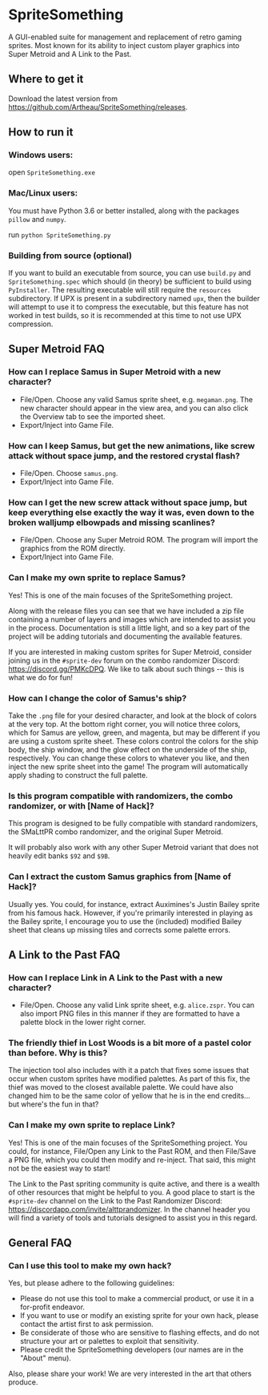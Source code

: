 # SpriteSomething
A GUI-enabled suite for management and replacement of retro gaming sprites.  Most known for its ability to inject custom player graphics into Super Metroid and A Link to the Past.

## Where to get it
Download the latest version from <https://github.com/Artheau/SpriteSomething/releases>.

## How to run it
### Windows users:
open `SpriteSomething.exe`

### Mac/Linux users:
You must have Python 3.6 or better installed, along with the packages `pillow` and `numpy`.

run `python SpriteSomething.py`

### Building from source (optional)
If you want to build an executable from source, you can use `build.py` and `SpriteSomething.spec` which should (in theory) be sufficient to build using `PyInstaller`.
The resulting executable will still require the `resources` subdirectory.
If UPX is present in a subdirectory named `upx`, then the builder will attempt to use it to compress the executable, but this feature has not worked in test builds, so it is recommended at this time to not use UPX compression.

## Super Metroid FAQ
### How can I replace Samus in Super Metroid with a new character?
- File/Open.  Choose any valid Samus sprite sheet, e.g. `megaman.png`.
The new character should appear in the view area, and you can also click the Overview tab to see the imported sheet.
- Export/Inject into Game File.

### How can I keep Samus, but get the new animations, like screw attack without space jump, and the restored crystal flash?
- File/Open.  Choose `samus.png`.
- Export/Inject into Game File.

### How can I get the new screw attack without space jump, but keep everything else exactly the way it was, even down to the broken walljump elbowpads and missing scanlines?
- File/Open.  Choose any Super Metroid ROM.  The program will import the graphics from the ROM directly.
- Export/Inject into Game File.

### Can I make my own sprite to replace Samus?
Yes!  This is one of the main focuses of the SpriteSomething project.

Along with the release files you can see that we have included a zip file containing a number of layers and images which are intended to assist you in the process.
Documentation is still a little light, and so a key part of the project will be adding tutorials and documenting the available features.

If you are interested in making custom sprites for Super Metroid, consider joining us in the `#sprite-dev` forum on the combo randomizer Discord: <https://discord.gg/PMKcDPQ>.
We like to talk about such things -- this is what we do for fun!

### How can I change the color of Samus's ship?
Take the `.png` file for your desired character, and look at the block of colors at the very top.
At the bottom right corner, you will notice three colors, which for Samus are yellow, green, and magenta, but may be different if you are using a custom sprite sheet.
These colors control the colors for the ship body, the ship window, and the glow effect on the underside of the ship, respectively.
You can change these colors to whatever you like, and then inject the new sprite sheet into the game!  The program will automatically apply shading to construct the full palette.

### Is this program compatible with randomizers, the combo randomizer, or with [Name of Hack]?
This program is designed to be fully compatible with standard randomizers, the SMaLttPR combo randomizer, and the original Super Metroid.

It will probably also work with any other Super Metroid variant that does not heavily edit banks `$92` and `$9B`.

### Can I extract the custom Samus graphics from [Name of Hack]?
Usually yes.  You could, for instance, extract Auximines's Justin Bailey sprite from his famous hack.
However, if you're primarily interested in playing as the Bailey sprite, I encourage you to use the (included) modified Bailey sheet that cleans up missing tiles and corrects some palette errors.



## A Link to the Past FAQ
### How can I replace Link in A Link to the Past with a new character?
- File/Open.  Choose any valid Link sprite sheet, e.g. `alice.zspr`.
You can also import PNG files in this manner if they are formatted to have a palette block in the lower right corner.

### The friendly thief in Lost Woods is a bit more of a pastel color than before.  Why is this?
The injection tool also includes with it a patch that fixes some issues that occur when custom sprites have modified palettes.
As part of this fix, the thief was moved to the closest available palette.
We could have also changed him to be the same color of yellow that he is in the end credits... but where's the fun in that?

### Can I make my own sprite to replace Link?
Yes!  This is one of the main focuses of the SpriteSomething project.
You could, for instance, File/Open any Link to the Past ROM, and then File/Save a PNG file, which you could then modify and re-inject.
That said, this might not be the easiest way to start!

The Link to the Past spriting community is quite active, and there is a wealth of other resources that might be helpful to you.
A good place to start is the `#sprite-dev` channel on the Link to the Past Randomizer Discord: <https://discordapp.com/invite/alttprandomizer>.
In the channel header you will find a variety of tools and tutorials designed to assist you in this regard.

## General FAQ
### Can I use this tool to make my own hack?
Yes, but please adhere to the following guidelines:
- Please do not use this tool to make a commercial product, or use it in a for-profit endeavor.
- If you want to use or modify an existing sprite for your own hack, please contact the artist first to ask permission.
- Be considerate of those who are sensitive to flashing effects, and do not structure your art or palettes to exploit that sensitivity.
- Please credit the SpriteSomething developers (our names are in the "About" menu).

Also, please share your work!  We are very interested in the art that others produce.
